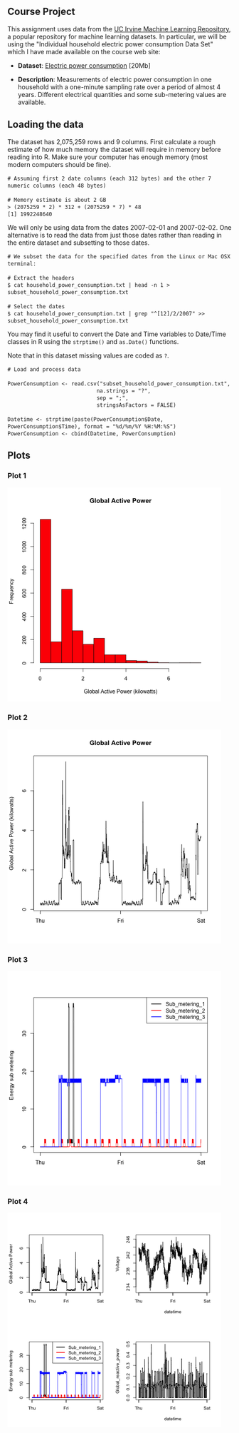 ## Course Project

This assignment uses data from
the <a href="http://archive.ics.uci.edu/ml/">UC Irvine Machine
Learning Repository</a>, a popular repository for machine learning
datasets. In particular, we will be using the "Individual household
electric power consumption Data Set" which I have made available on
the course web site:


* <b>Dataset</b>: <a href="https://d396qusza40orc.cloudfront.net/exdata%2Fdata%2Fhousehold_power_consumption.zip">Electric power consumption</a> [20Mb]

* <b>Description</b>: Measurements of electric power consumption in
one household with a one-minute sampling rate over a period of almost
4 years. Different electrical quantities and some sub-metering values
are available.

## Loading the data

The dataset has 2,075,259 rows and 9 columns. First
calculate a rough estimate of how much memory the dataset will require
in memory before reading into R. Make sure your computer has enough
memory (most modern computers should be fine).

    # Assuming first 2 date columns (each 312 bytes) and the other 7 numeric columns (each 48 bytes)

    # Memory estimate is about 2 GB
    > (2075259 * 2) * 312 + (2075259 * 7) * 48
    [1] 1992248640

We will only be using data from the dates 2007-02-01 and
2007-02-02. One alternative is to read the data from just those dates
rather than reading in the entire dataset and subsetting to those
dates.

    # We subset the data for the specified dates from the Linux or Mac OSX terminal:

    # Extract the headers
    $ cat household_power_consumption.txt | head -n 1 > subset_household_power_consumption.txt

    # Select the dates
    $ cat household_power_consumption.txt | grep "^[12]/2/2007" >> subset_household_power_consumption.txt

You may find it useful to convert the Date and Time variables to
Date/Time classes in R using the `strptime()` and `as.Date()`
functions.

Note that in this dataset missing values are coded as `?`.

    # Load and process data

    PowerConsumption <- read.csv("subset_household_power_consumption.txt",
                                na.strings = "?",
                                sep = ";",
                                stringsAsFactors = FALSE)

    Datetime <- strptime(paste(PowerConsumption$Date, PowerConsumption$Time), format = "%d/%m/%Y %H:%M:%S")
    PowerConsumption <- cbind(Datetime, PowerConsumption)

## Plots


### Plot 1


![plot1](plot1.png)


### Plot 2

![plot2](plot2.png)


### Plot 3

![plot3](plot3.png)


### Plot 4

![plot4](plot4.png)
